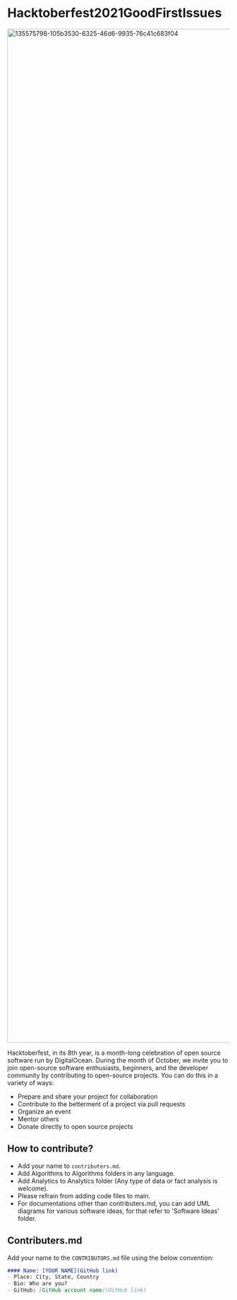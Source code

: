 # Hacktoberfest2021GoodFirstIssues

<img width="2295" alt="135575798-105b3530-6325-46d6-9935-76c41c683f04" src="https://user-images.githubusercontent.com/76823048/135721349-e04911ef-863c-4b57-a5d6-49a9b294b96f.png">

Hacktoberfest, in its 8th year, is a month-long celebration of open source software run by DigitalOcean. During the month of October, we invite you to join open-source software enthusiasts, beginners, and the developer community by contributing to open-source projects. You can do this in a variety of ways:

  * Prepare and share your project for collaboration
 * Contribute to the betterment of a project via pull requests
 * Organize an event
 * Mentor others
 * Donate directly to open source projects
## How to contribute?
 * Add your name to ```contributers.md```.
 * Add Algorithms to Algorithms folders in any language.
 * Add Analytics to Analytics folder (Any type of data or fact analysis is welcome).
 * Please refrain from adding code files to main.
 * For documentations other than contributers.md, you can add UML diagrams for various software ideas, for that refer to 'Software Ideas' folder.
## Contributers.md
Add your name to the `CONTRIBUTORS.md` file using the below convention:

```markdown
#### Name: [YOUR NAME](GitHub link)
- Place: City, State, Country
- Bio: Who are you?
- GitHub: [GitHub account name](GitHub link)
```
